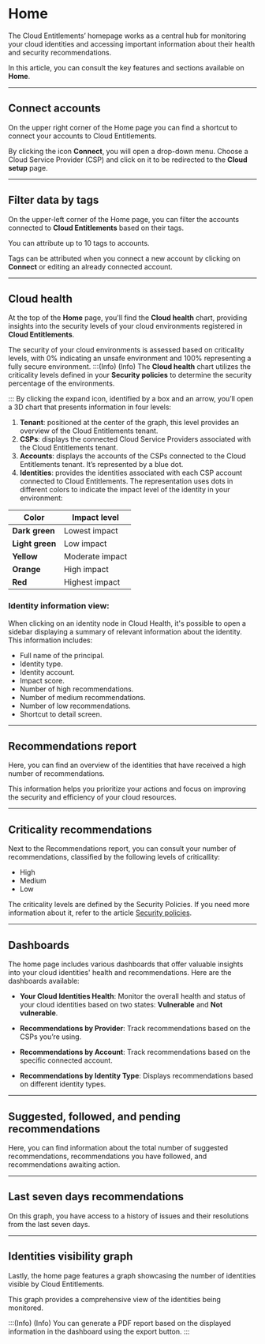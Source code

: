 # Home

The Cloud Entitlements’ homepage works as a central hub for monitoring your cloud identities and accessing important information about their health and security recommendations.

In this article, you can consult the key features and sections available on **Home**.

---

## Connect accounts
On the upper right corner of the Home page you can find a shortcut to connect your accounts to Cloud Entitlements. 

By clicking the icon **Connect**, you will open a drop-down menu. Choose a Cloud Service Provider (CSP) and click on it to be redirected to the **Cloud setup** page. 

---

## Filter data by tags

On the upper-left corner of the Home page, you can filter the accounts connected to **Cloud Entitlements** based on their tags.

You can attribute up to 10 tags to accounts.

Tags can be attributed when you connect a new account by clicking on **Connect** or editing an already connected account.

---
## Cloud health

At the top of the **Home** page, you'll find the **Cloud health** chart, providing insights into the security levels of your cloud environments registered in **Cloud Entitlements**.

The security of your cloud environments is assessed based on criticality levels, with 0% indicating an unsafe environment and 100% representing a fully secure environment.
:::(Info) (Info)
The **Cloud health** chart utilizes the criticality levels defined in your **Security policies** to determine the security percentage of the environments.

:::
By clicking the expand icon, identified by a box and an arrow, you’ll open a 3D chart that presents information in four levels:

1. **Tenant**: positioned at the center of the graph, this level provides an overview of the Cloud Entitlements tenant.
2. **CSPs**: displays the connected Cloud Service Providers associated with the Cloud Entitlements tenant.
3. **Accounts**: displays the accounts of the CSPs connected to the Cloud Entitlements tenant. It’s represented by a blue dot.
4. **Identities**: provides the identities associated with each CSP account connected to Cloud Entitlements. The representation uses dots in different colors to indicate the impact level of the identity in your environment:

| **Color**      | **Impact level**   |
|------------|-----------------|
| **Dark green** | Lowest impact   |
| **Light green**| Low impact      |
| **Yellow**     | Moderate impact |
| **Orange**     | High impact     |
| **Red**        | Highest impact  |

### Identity information view:
When clicking on an identity node in Cloud Health, it's possible to open a sidebar displaying a summary of relevant information about the identity. This information includes:

* Full name of the principal.
* Identity type.
* Identity account.
* Impact score.
* Number of high recommendations.
* Number of medium recommendations.
* Number of low recommendations.
* Shortcut to detail screen.

---

## Recommendations report
Here, you can find an overview of the identities that have received a high number of recommendations. 

This information helps you prioritize your actions and focus on improving the security and efficiency of your cloud resources.

---

## Criticality recommendations
Next to the Recommendations report, you can consult your number of recommendations, classified by the following levels of criticallity: 


* High
* Medium
* Low

The criticality levels are defined by the Security Policies. If you need more information about it, refer to the article [Security policies](/v3-32/docs/cloud-entitlements-security-policies). 


---

## Dashboards
The home page includes various dashboards that offer valuable insights into your cloud identities' health and recommendations. Here are the dashboards available:

* **Your Cloud Identities Health**: Monitor the overall health and status of your cloud identities based on two states:  **Vulnerable** and **Not vulnerable**.

* **Recommendations by Provider**: Track recommendations based on the CSPs you’re using.

* **Recommendations by Account**: Track recommendations based on the specific connected account.

* **Recommendations by Identity Type**: Displays recommendations based on different identity types.

---

## Suggested, followed, and pending recommendations
Here, you can find information about the total number of suggested recommendations, recommendations you have followed, and recommendations awaiting action. 

---

## Last seven days recommendations
On this graph, you have access to a history of issues and their resolutions from the last seven days.

---

## Identities visibility graph
Lastly, the home page features a graph showcasing the number of identities visible by Cloud Entitlements. 

This graph provides a comprehensive view of the identities being monitored. 

:::(Info) (Info)
You can generate a PDF report based on the displayed information in the dashboard using the export button.
:::